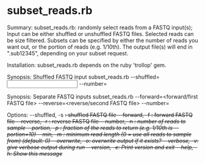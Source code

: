 subset_reads.rb
============

Summary:
  subset_reads.rb: randomly select reads from a FASTQ input(s); Input
                  can be either shuffled or unshuffled FASTQ files.
                  Selected reads can be size filtered.  Subsets can
                  be specified by either the number of reads you want
                  out, or the portion of reads (e.g. 1/10th).  The
                  output file(s) will end in ".sub12345", depending
                  on your subset request.

Installation: subset_reads.rb depends on the ruby 'trollop' gem.

Synopsis: Shuffled FASTQ input
  subset_reads.rb --shuffled=<input shuffled FASTQ file>
                 --number=<number or reads to select>

Synopsis: Separate FASTQ inputs
  subset_reads.rb --forward=<forward/first FASTQ file>
                 --reverse=<reverse/second FASTQ file>
                 --number=<number or reads to select>

Options:
  --shuffled, -s <s>:   shuffled FASTQ file
   --forward, -f <s>:   forward FASTQ file
   --reverse, -r <s>:   reverse FASTQ file
    --number, -n <i>:   number of reads to sample
   --portion, -p <i>:   fraction of the reads to return (e.g. 1/10th is
                        --portion=10)
       --min, -m <i>:   minimum read length (0 = use all reads to sample from)
                        (default: 0)
     --overwrite, -o:   overwrite output if it exists?
       --verbose, -v:   give verbose output during run
       --version, -e:   Print version and exit
          --help, -h:   Show this message
